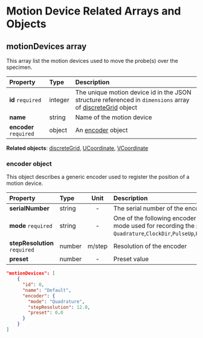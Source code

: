 # Motion Device Related Arrays and Objects

## **motionDevices** array

This array list the motion devices used to move the probe(s) over the specimen.

| Property               | Type    | Description                                                                                                                                       |
| :--------------------- | :------ | :------------------------------------------------------------------------------------------------------------------------------------------------ |
| **id** `required`      | integer | The unique motion device id in the JSON structure referenced in `dimensions` array of [discreteGrid](data-mappings.md#discretegrid-object) object |
| **name**               | string  | Name of the motion device                                                                                                                         |
| **encoder** `required` | object  | An [encoder](#encoder-object) object                                                                                                              |

**Related objects**: [discreteGrid](data-mappings.md#discretegrid-object), [UCoordinate](data-mappings.md#ucoordinate-object), [VCoordinate](data-mappings.md#vcoordinate-object)

### **encoder** object

This object describes a generic encoder used to register the position of a motion device.

| Property                      | Type   |  Unit  | Description                                                                                                            |
| :---------------------------- | :----- | :----: | :--------------------------------------------------------------------------------------------------------------------- |
| **serialNumber**              | string |   -    | The serial number of the encoder                                                                                       |
| **mode** `required`           | string |   -    | One of the following encoder pulse mode used for recording the position: `Quadrature`,`ClockDir`,`PulseUp`,`PulseDown` |
| **stepResolution** `required` | number | m/step | Resolution of the encoder                                                                                              |
| **preset**                    | number |   -    | Preset value                                                                                                           |

```json title="Example"
"motionDevices": [
    {
      "id": 0,
      "name": "Default",
      "encoder": {
        "mode": "Quadrature",
        "stepResolution": 12.0,
        "preset": 0.0
      }
    }
]
```